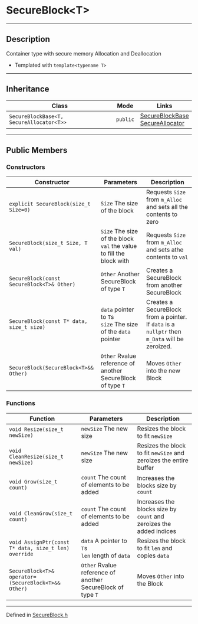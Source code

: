 # SecureBlock\<T>

***

## Description
Container type with secure memory Allocation and Deallocation

* Templated  with `template<typename T>`

***

## Inheritance

| Class | Mode | Links |
| --- | --- | --- |
| `SecureBlockBase<T, SecureAllocator<T>>` | `public` | [SecureBlockBase](./SecureBlockBase.md) <br/> [SecureAllocator](./SecureAllocator.md) |

***

## Public Members

### Constructors

| Constructor | Parameters | Description |
| --- | --- | --- |
| `explicit SecureBlock(size_t Size=0)` | `Size` The size of the block | Requests `Size` from `m_Alloc` and sets all the contents to zero |
| `SecureBlock(size_t Size, T val)` | `Size` The size of the block <br/> `val` the value to fill the block with | Requests `Size` from `m_Alloc` and sets athe contents to `val` |
| `SecureBlock(const SecureBlock<T>& Other)` | `Other` Another SecureBlock of type `T` | Creates a SecureBlock from another SecureBlock |
| `SecureBlock(const T* data, size_t size)` | `data` pointer to `T`s <br/> `size` The size of the `data` pointer | Creates a SecureBlock from a pointer. If `data` is a `nullptr` then `m_Data` will be zeroized. |
| `SecureBlock(SecureBlock<T>&& Other)` | `Other` Rvalue reference of another SecureBlock of type `T` | Moves `Other` into the new Block |

### Functions

| Function | Parameters | Description |
| --- | --- | --- |
| `void Resize(size_t newSize)` | `newSize` The new size | Resizes the block to fit `newSize` |
| `void CleanResize(size_t newSize)` | `newSize` The new size | Resizes the block to fit `newSize` and zeroizes the entire buffer |
| `void Grow(size_t count)` | `count` The count of elements to be added | Increases the blocks size by `count` |
| `void CleanGrow(size_t count)` | `count` The count of elements to be added | Increases the blocks size by `count` and zeroizes the added indices |
| `void AssignPtr(const T* data, size_t len) override` | `data` A pointer to `T`s <br/> `len` length of `data` | Resizes the block to fit `len` and copies `data`  |
| `SecureBlock<T>& operator=(SecureBlock<T>&& Other)` | `Other` Rvalue reference of another SecureBlock of type `T` | Moves `Other` into the Block |

***

Defined in [SecureBlock.h](https://github.com/FlyingRaijinMinato/LockdownSSL/blob/main/Includes/SecureBlock.h)